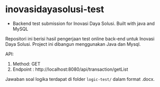 # inovasidayasolusi-test
* Backend test submission for Inovasi Daya Solusi. Built with java and MySQL

Repositori ini berisi hasil pengerjaan test online back-end untuk Inovasi Daya Solusi. 
Project ini dibangun menggunakan Java dan Mysql.

API:
1. Method: GET
2. Endpoint :  http://localhost:8080/api/transaction/getList

Jawaban soal logika terdapat di folder `logic-test/` dalam format .docx.
   
